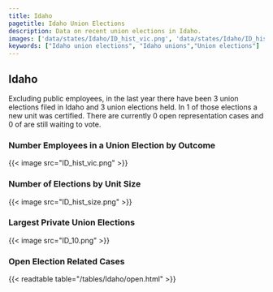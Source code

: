 ```yaml
---
title: Idaho
pagetitle: Idaho Union Elections
description: Data on recent union elections in Idaho.
images: ['data/states/Idaho/ID_hist_vic.png', 'data/states/Idaho/ID_hist_size.png', 'data/states/Idaho/ID_10.png']
keywords: ["Idaho union elections", "Idaho unions","Union elections"]
---
```

##  Idaho

Excluding public employees, in the last year there have been 3 union elections filed in Idaho and 3 union elections held. In 1 of those elections a new unit was certified. There are currently 0 open representation cases and 0 of are still waiting to vote.

### Number Employees in a Union Election by Outcome
{{< image src="ID_hist_vic.png" >}}

### Number of Elections by Unit Size
{{< image src="ID_hist_size.png" >}}

### Largest Private Union Elections
{{< image src="ID_10.png" >}}

### Open Election Related Cases
{{< readtable table="/tables/Idaho/open.html" >}}

